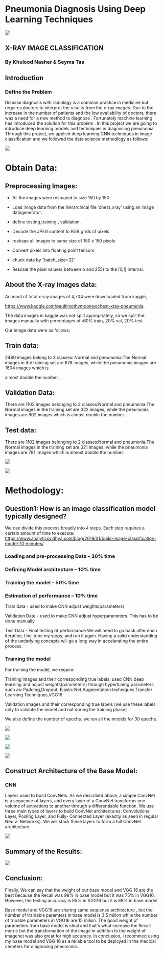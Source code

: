 # Pneumonia Diagnosis Using Deep Learning Techniques
![](images/hospital.jpeg)

## X-RAY IMAGE CLASSIFICATION 
###  By Khulood Nasher & Seyma Tas

## Introduction
### Define the Problem

Disease diagnosis with radiology is a common practice in medicine  but requires doctors to interpret the results from the x-ray images. Due to the increase in the number of patients and the low availability of doctors, there was a need for a new method to diagnose .
Fortunately machine learning has introduced the solution for this problem . In this project we are going to introduce deep learning models and techniques in diagnosing pneumonia.
Through this project, we applied deep learning CNN techniques in image classification and we followed the data science methodlogy as follows:

![](images/methodlogy.jpeg)



# Obtain Data:

## Preprocessing Images:

* All the images were reshaped to size 150 by 150

* Load image data from the hierarchical file 'chest_xray' using an image datagenerator.

* define testing,training , validation.

* Decode the JPEG content to RGB grids of pixels.

* reshape all images to same size of 150 x 150 pixels

* Convert pixels into floating point tensors

* chuck data by "batch_size=32'

* Rescale the pixel values( between o and 255) to the [0,1] interval.

## About the X-ray images data:
An input of  total x-ray images of 4,704  were  downloaded  from kaggle, 

https://www.kaggle.com/paultimothymooney/chest-xray-pneumonia. 

The data images in  kaggle was not split appropriately, so we split the images  manually  with percentages of :60% train, 20% val, 20% test.

Our image data were as follows:


## Train data:
 
 2480 images belong to 2 classes: Normal and pneumonia.The Normal images in the training set  are 878 images, while the pneumonia images are 1604 images which is 
 
 almost double the number.

## Validation Data:

There are 1102 images belonging to 2 classes:Normal and pneumonia.The Normal images in the training set  are 322 images, while the pneumonia images are 802 images 
which is almost double the number.

## Test data:

There are 1102 images belonging to 2 classes:Normal and pneumonia.The Normal images in the training set  are 321 images, while the pneumonia images are 781 images 
which is almost double the number.

![](images/pneumonianormaldistrib.png)

![](images/pneumonianormalxray.png)

# Methodology:

## Question1: How is an image classification model typically designed?

We can divide this process broadly into 4 steps. Each step requires a certain amount of time to execute: https://www.analyticsvidhya.com/blog/2019/01/build-image-classification-model-10-minutes/

###  Loading and pre-processing Data – 30% time

### Defining Model architecture – 10% time

### Training the model – 50% time

### Estimation of performance – 10% time

Train data - used to make CNN adjust weights(parameters)

Validation Data - used to make CNN adjust hyperparameters. This has to be done manually

Test Data - Final testing of performance
We will need to go back after each iteration, fine-tune my steps, and run it again. Having a solid understanding of the underlying concepts will go a long way in accelerating the entire process.
 
 
### Training the model

For training the model, we require:

Training images and their corresponding true labels, used  CNN deep learning and adjust weights(parameters) through hypertuning parameters such as: Padding,Dropout, 
Elastic Net,Augmentation techniques,Transfer Learning Techniques,VGG16.

Validation images and their corresponding true labels (we use these labels only to validate the model and not during the training phase)

We also define the number of epochs. we ran all the models for 30 epochs.



![](images/baselineaccuracy.png)


![](images/baselineloss.png)


![](images/RidgeLassoacc.png)


![](images/RidgeLassoloss.png)



## Construct Architecture of the Base Model:

### CNN
Layers used to build ConvNets. As we described above, a simple ConvNet is a sequence of layers, and every layer of a ConvNet transforms one volume of activations 
to another through a differentiable function. We use three main types of layers to build ConvNet architectures: Convolutional Layer, Pooling Layer, and Fully-
Connected Layer (exactly as seen in regular Neural Networks). We will stack these layers to form a full ConvNet architecture.



![](images/basemodelarchitichture.png)

## Summary of the Results:

![](images/results.jpeg)

## Conclusion:
Finally, We can say that the weight of our base model and VGG 16 are the best because the Recall was 99% in base model but it was 75% in VGG16. However, the testing accuracy is 95% in VGG16 but it is 88% in base model.

Base model and VGG16 are sharing same sequense architecture , but the number of trainable paramters in base model is 3.5 milion while the number of trinable 
parameters in VGG16 are 15 milion. The good weight of parameters from base model is ideal and that's what increase the Recall metric but the transformation of the 
image in addition to the weight of imagenet was also great for high accuracy. 
In conclusion, I recommed using my base model and VGG 16 as a reliable tool to be 
deployed in the medical ceneters for diagnosing pneumonia.

